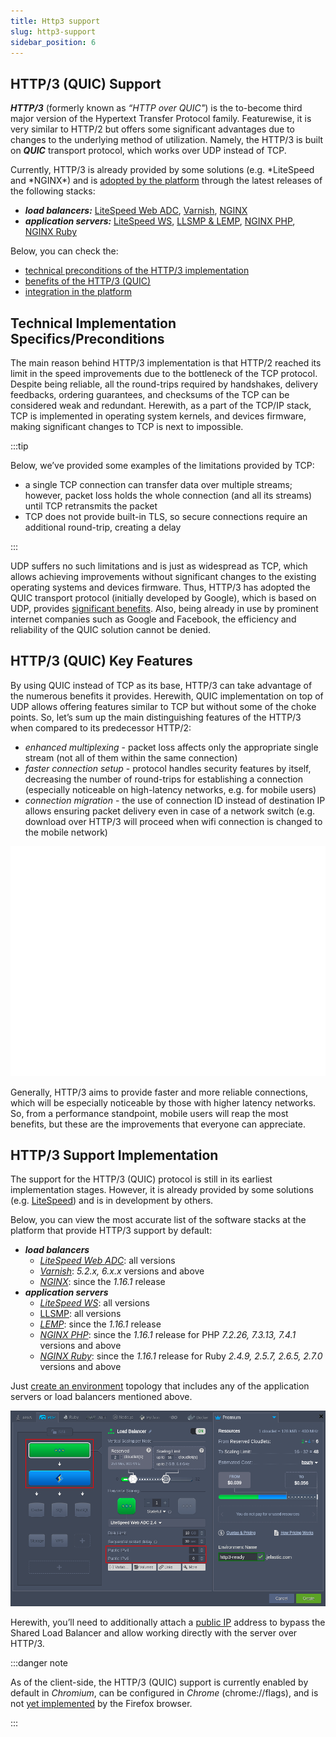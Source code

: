 ```yaml
---
title: Http3 support
slug: http3-support
sidebar_position: 6
---
```


## HTTP/3 (QUIC) Support

**_HTTP/3_** (formerly known as _“HTTP over QUIC"_) is the to-become third major version of the Hypertext Transfer Protocol family. Featurewise, it is very similar to HTTP/2 but offers some significant advantages due to changes to the underlying method of utilization. Namely, the HTTP/3 is built on **_QUIC_** transport protocol, which works over UDP instead of TCP.

Currently, HTTP/3 is already provided by some solutions (e.g. *LiteSpeed and *NGINX\*) and is [adopted by the platform](/docs/application-setting/external-access-to-applications/http3-support) through the latest releases of the following stacks:

- **_load balancers:_** [LiteSpeed Web ADC](/docs/load-balancers/litespeed-web-adc), [Varnish](/docs/load-balancers/varnish), [NGINX](/docs/load-balancers/nginx/nginx-balancer)
- **_application servers:_** [LiteSpeed WS](/docs/php/php-app-servers/litespeed-web-server), [LLSMP & LEMP](/docs/php/php-app-servers/lemp-&-llsmp), [NGINX PHP](/docs/php/php-app-servers/nginx-php/nginx-php), [NGINX Ruby](/docs/ruby/nginx-ruby)

Below, you can check the:

- [technical preconditions of the HTTP/3 implementation](/docs/application-setting/external-access-to-applications/http3-support#technical-implementation-specificspreconditions)
- [benefits of the HTTP/3 (QUIC)](/docs/application-setting/external-access-to-applications/http3-support#http3-quic-key-features)
- [integration in the platform](/docs/application-setting/external-access-to-applications/http3-support#http3-support-implementation)

## Technical Implementation Specifics/Preconditions

The main reason behind HTTP/3 implementation is that HTTP/2 reached its limit in the speed improvements due to the bottleneck of the TCP protocol. Despite being reliable, all the round-trips required by handshakes, delivery feedbacks, ordering guarantees, and checksums of the TCP can be considered weak and redundant. Herewith, as a part of the TCP/IP stack, TCP is implemented in operating system kernels, and devices firmware, making significant changes to TCP is next to impossible.

:::tip

Below, we’ve provided some examples of the limitations provided by TCP:

- a single TCP connection can transfer data over multiple streams; however, packet loss holds the whole connection (and all its streams) until TCP retransmits the packet
- TCP does not provide built-in TLS, so secure connections require an additional round-trip, creating a delay

:::

UDP suffers no such limitations and is just as widespread as TCP, which allows achieving improvements without significant changes to the existing operating systems and devices firmware. Thus, HTTP/3 has adopted the QUIC transport protocol (initially developed by Google), which is based on UDP, provides [significant benefits](/docs/application-setting/external-access-to-applications/http3-support#http3-quic-key-features). Also, being already in use by prominent internet companies such as Google and Facebook, the efficiency and reliability of the QUIC solution cannot be denied.

## HTTP/3 (QUIC) Key Features

By using QUIC instead of TCP as its base, HTTP/3 can take advantage of the numerous benefits it provides. Herewith, QUIC implementation on top of UDP allows offering features similar to TCP but without some of the choke points. So, let’s sum up the main distinguishing features of the HTTP/3 when compared to its predecessor HTTP/2:

- _enhanced multiplexing_ - packet loss affects only the appropriate single stream (not all of them within the same connection)
- _faster connection setup_ - protocol handles security features by itself, decreasing the number of round-trips for establishing a connection (especially noticeable on high-latency networks, e.g. for mobile users)
- _connection migration_ - the use of connection ID instead of destination IP allows ensuring packet delivery even in case of a network switch (e.g. download over HTTP/3 will proceed when wifi connection is changed to the mobile network)

<div style={{
    display:'flex',
    justifyContent: 'center',
    margin: '0 0 1rem 0'
}}>

![Locale Dropdown](./img/HTTP3Support/01-http2-vs-http3.gif)

</div>

Generally, HTTP/3 aims to provide faster and more reliable connections, which will be especially noticeable by those with higher latency networks. So, from a performance standpoint, mobile users will reap the most benefits, but these are the improvements that everyone can appreciate.

## HTTP/3 Support Implementation

The support for the HTTP/3 (QUIC) protocol is still in its earliest implementation stages. However, it is already provided by some solutions (e.g. [LiteSpeed](https://www.litespeedtech.com/latest-techs/litespeed-is-first)) and is in development by others.

Below, you can view the most accurate list of the software stacks at the platform that provide HTTP/3 support by default:

- **_load balancers_**
  - [_LiteSpeed Web ADC_](/docs/load-balancers/litespeed-web-adc): all versions
  - [_Varnish_](/docs/load-balancers/varnish): _5.2.x, 6.x.x_ versions and above
  - [_NGINX_](/docs/load-balancers/nginx/nginx-balancer): since the _1.16.1_ release
- **_application servers_**
  - [_LiteSpeed WS_](/docs/php/php-app-servers/litespeed-web-server): all versions
  - [LLSMP](/docs/php/php-app-servers/lemp-&-llsmp): all versions
  - [_LEMP_](/docs/php/php-app-servers/lemp-&-llsmp): since the _1.16.1_ release
  - [_NGINX PHP_](/docs/php/php-app-servers/nginx-php/nginx-php): since the _1.16.1_ release for PHP _7.2.26, 7.3.13, 7.4.1_ versions and above
  - [_NGINX Ruby_](/docs/ruby/nginx-ruby): since the _1.16.1_ release for Ruby _2.4.9, 2.5.7, 2.6.5, 2.7.0_ versions and above

Just [create an environment](/docs/environment-management/setting-up-environment) topology that includes any of the application servers or load balancers mentioned above.

<div style={{
    display:'flex',
    justifyContent: 'center',
    margin: '0 0 1rem 0'
}}>

![Locale Dropdown](./img/HTTP3Support/02-http3-ready-servers.png)

</div>

Herewith, you’ll need to additionally attach a [public IP](/docs/application-setting/external-access-to-applications/public-ip) address to bypass the Shared Load Balancer and allow working directly with the server over HTTP/3.

:::danger note

As of the client-side, the HTTP/3 (QUIC) support is currently enabled by default in _Chromium_, can be configured in _Chrome_ (chrome://flags), and is not [yet implemented](https://bugzilla.mozilla.org/show_bug.cgi?id=1158011) by the Firefox browser.

:::
